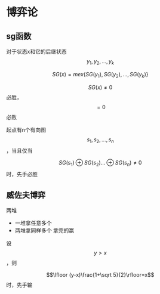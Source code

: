 # 博弈论

## sg函数

对于状态x和它的后继状态$$y_1,y_2,...,y_k$$

$$SG(x)=mex\{SG(y_1),SG(y_2),...,SG(y_k)\}$$

$$SG(x)\neq 0$$必胜，$$=0$$必败

起点有n个有向图$$s_1,s_2,...,s_n$$，当且仅当

$$SG(s_1)\oplus SG(s_2)...\oplus SG(s_n)\neq 0$$时，先手必胜

## 威佐夫博弈

两堆
- 一堆拿任意多个
- 两堆拿同样多个
拿完的赢

设$$y>x$$，则

$$\lfloor (y-x)\frac{1+\sqrt 5}{2}\rfloor=x$$时，先手输
